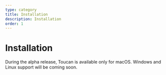 ```yaml
---
type: category
title: Installation
description: Installation
order: 1
---
```


# Installation

During the alpha release, Toucan is available only for macOS. Windows and Linux support will be coming soon.
